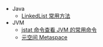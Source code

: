 - Java
  - [LinkedList 常用方法](/java/LinkedList.md)
- JVM
  - [jstat 命令查看 JVM 的常用命令](/java/jstat命令查看jvm的常用命令.md)
  - [元空间 Metaspace](</java/元空间(Metaspace).md>)
